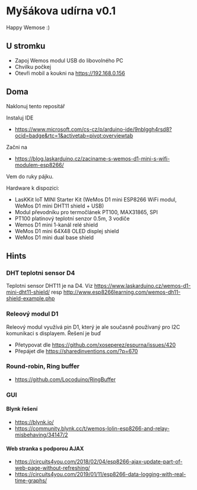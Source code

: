 # Myšákova udírna v0.1

Happy Wemose :)

## U stromku

* Zapoj Wemos modul USB do libovolného PC
* Chvilku počkej
* Otevři mobil a koukni na https://192.168.0.156 

## Doma

Naklonuj tento repositář

Instaluj IDE

* https://www.microsoft.com/cs-cz/p/arduino-ide/9nblggh4rsd8?ocid=badge&rtc=1&activetab=pivot:overviewtab

Začni na

* https://blog.laskarduino.cz/zaciname-s-wemos-d1-mini-s-wifi-modulem-esp8266/

Vem do ruky pájku. 

Hardware k dispozici:

* LasKKit IoT MINI Starter Kit (WeMos D1 mini ESP8266 WiFi modul, WeMos D1 mini DHT11 shield + USB)
* Modul převodníku pro termočlánek PT100, MAX31865, SPI
* PT100 platinový teplotní senzor 0.5m, 3 vodiče
* Wemos D1 mini 1-kanál relé shield
* WeMos D1 mini 64X48 OLED displej shield
* WeMos D1 mini dual base shield


## Hints

### DHT teplotni sensor D4

Teplotni sensor DHT11 je na D4. Viz https://www.laskarduino.cz/wemos-d1-mini-dht11-shield/ resp http://www.esp8266learning.com/wemos-dh11-shield-example.php

### Releový modul D1

Releový modul využívá pin D1, který je ale současně používaný pro I2C komunikaci s displayem. 
Řešení je buď

* Přetypovat dle https://github.com/xoseperez/espurna/issues/420
* Přepájet dle https://sharedinventions.com/?p=670

### Round-robin, Ring buffer

* https://github.com/Locoduino/RingBuffer

### GUI

#### Blynk řešení

* https://blynk.io/
* https://community.blynk.cc/t/wemos-lolin-esp8266-and-relay-misbehaving/34147/2

#### Web stranka s podporou AJAX

* https://circuits4you.com/2018/02/04/esp8266-ajax-update-part-of-web-page-without-refreshing/
* https://circuits4you.com/2019/01/11/esp8266-data-logging-with-real-time-graphs/


